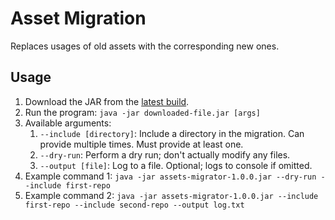 # Asset Migration

Replaces usages of old assets with the corresponding new ones.

## Usage

1. Download the JAR from the [latest build](https://github.com/MrBean355/asset-migration/actions?query=branch%3Amaster+is%3Acompleted).
2. Run the program: `java -jar downloaded-file.jar [args]`
3. Available arguments:
    1. `--include [directory]`: Include a directory in the migration. Can provide multiple times. Must provide at least one.
    2. `--dry-run`: Perform a dry run; don't actually modify any files.
    3. `--output [file]`: Log to a file. Optional; logs to console if omitted.
4. Example command 1: `java -jar assets-migrator-1.0.0.jar --dry-run --include first-repo`
5. Example command 2: `java -jar assets-migrator-1.0.0.jar --include first-repo --include second-repo --output log.txt`
